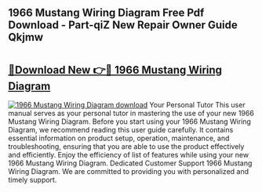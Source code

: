 ## 1966 Mustang Wiring Diagram Free Pdf Download - Part-qiZ New Repair Owner Guide Qkjmw

# <h2><a href="http://dfsqoep.blite.top/?on=1966+Mustang+Wiring+Diagram">🔗Download New 👉🔴 1966 Mustang Wiring Diagram</a></h2>

[![1966 Mustang Wiring Diagram download](https://i.imgur.com/lujVjoI.png)](http://dfsqoep.blite.top/?on=1966+Mustang+Wiring+Diagram)
Your Personal Tutor This user manual serves as your personal tutor in mastering the use of your new 1966 Mustang Wiring Diagram. Before you start using your 1966 Mustang Wiring Diagram, we recommend reading this user guide carefully. It contains essential information on product setup, operation, maintenance, and troubleshooting, ensuring that you are able to use the product effectively and efficiently. Enjoy the efficiency of list of features while using your new 1966 Mustang Wiring Diagram. Dedicated Customer Support 1966 Mustang Wiring Diagram. We are committed to providing you with personalized and timely support.
